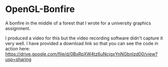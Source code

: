 # OpenGL-Bonfire
A bonfire in the middle of a forest that I wrote for a university graphics assignment.

I produced a video for this but the video recording software didn't capture it very well.  I have provided a download link so that you can see the code in action here: https://drive.google.com/file/d/0BxRpXW4tz6uNcjgxYnNGbnIzd00/view?usp=sharing
